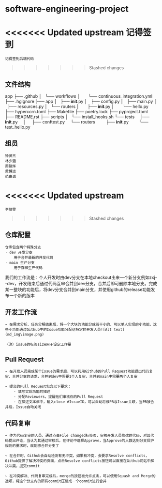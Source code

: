 # software-engineering-project
<<<<<<< Updated upstream
    记得签到
=======

    记得签到后端代码
>>>>>>> Stashed changes


## 文件结构

app
├── .github
│   └── workflows
│       └── continuous_integration.yml
├── .hgignore
├── app
│   ├── __init__.py
│   ├── config.py
│   ├── main.py
│   ├── resources.py
│   └── routers
│       ├── __init__.py
│       └── hello.py
├── hypercorn.toml
├── Makefile
├── poetry.lock
├── pyproject.toml
├── README.rst
├── scripts
│   └── install_hooks.sh
└── tests
    ├── __init__.py
    │
    ├── conftest.py
    └── routers
        ├── __init__.py
        └── test_hello.py


## 组员

    钟贤杰
    林少涵
    周建辉
    黄博远
    范嘉诚
<<<<<<< Updated upstream
=======
    李靖雯

>>>>>>> Stashed changes
## 仓库配置

    仓库包含两个特殊分支
    · dev 开发分支
        用于合并最新的开发代码
    · main 生产分支
        用于存储生产代码

  我们的工作流是：个人开发时由dev分支在本地checkout出来一个新分支例如zxj--dev，开发结束后通过代码互审合并到dev分支，合并后即可删除本地分支。完成某一整块的功能后，将dev分支合并到main分支，并使用github的release功能发布一个新的版本

## 开发工作流

    ~ 在需求分析、任务分解结束后，将一个大块的功能分成若干小的、可以单人实现的小功能，这些小功能通过Github中的Issue功能分配给特定的开发人员![Alt text](md_img\image.png)

    （注）issue的标签size用于设定工作量

## Pull Request

    ~ 在开发人员完成某个Issue的需求后，可以利用Github的Pull Request功能提出代码复审、合并分支的请求，合并到dev中需要1个人复审，合并到main中需要两个人复审

    ~ 提交的Pull Request包含以下要求：
        · 填写实现功能的描述
        · 分配Reviewers，提醒他们审核你的Pull Request
        · 在描述文本框中，输入close #IssueID，可以自动将该PR与Issue关联，当PR被合并后，Issue自动关闭

## 代码复审

    ~ 作为代码复审的人员，通过点击File changed标签页，审核开发人员修改的代码，对其代码提出评论，当认为其通过审核后，在评论中选择Approve，当Approve的人数达到分支保护规则的要求时，就能够合并分支了

    ~ 在合并时，Github会自动检测有无冲突，如果有冲突，会要求Resolve conflicts，Github提供了解决冲突的页面，点击Resolve conflicts按钮可以直接在Github网站中解决冲突，提交commit

    ~ 在冲突解决、代码复审完成后，merge的按钮被允许点击，可以使用Squash and Merge的选项，将这个分支内的所有commit压缩成一个commit进行合并

